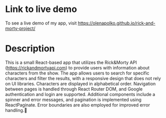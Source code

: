 # Link to live demo

To see a live demo of my app, visit https://olenapolko.github.io/rick-and-morty-project/

# Description

This is a small React-based app that utilizes the Rick&Morty API (https://rickandmortyapi.com) to provide users with information about characters from the show. The app allows users to search for specific characters and filter the results, with a responsive design that does not rely on UI libraries. Characters are displayed in alphabetical order. Navigation between pages is handled through React Router DOM, and Google authentication and login are supported. Additional components include a spinner and error messages, and pagination is implemented using ReactPaginate. Error boundaries are also employed for improved error handling.🙂
